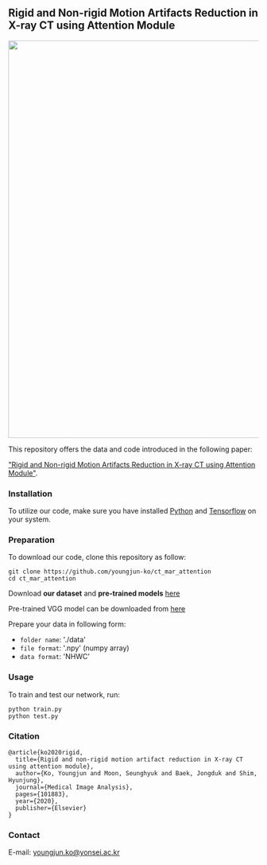 ## Rigid and Non-rigid Motion Artifacts Reduction in X-ray CT using Attention Module

<p align="center"><img width="800" src="https://user-images.githubusercontent.com/58386956/98059090-9ab77800-1e89-11eb-852f-2b285c72af59.png"></p>

This repository offers the data and code introduced in the following paper:

["Rigid and Non-rigid Motion Artifacts Reduction in X-ray CT using Attention Module"](https://doi.org/10.1016/j.media.2020.101883).


### Installation
To utilize our code, make sure you have installed [Python](https://www.python.org/) and [Tensorflow](https://www.tensorflow.org/) on your system.


### Preparation
To download our code, clone this repository as follow:
```
git clone https://github.com/youngjun-ko/ct_mar_attention
cd ct_mar_attention
```

Download **our dataset** and **pre-trained models** [here](https://drive.google.com/drive/folders/1L0Mm8XM7_3oao3eXqNib03FZRYLceKjM?usp=sharing)   

Pre-trained VGG model can be downloaded from [here](https://github.com/machrisaa/tensorflow-vgg)   

Prepare your data in following form:
* ```folder name```: './data'
* ```file format```: '.npy' (numpy array)
* ```data format```: 'NHWC'

### Usage
To train and test our network, run:
```
python train.py
python test.py
```   

### Citation

```
@article{ko2020rigid,
  title={Rigid and non-rigid motion artifact reduction in X-ray CT using attention module},
  author={Ko, Youngjun and Moon, Seunghyuk and Baek, Jongduk and Shim, Hyunjung},
  journal={Medical Image Analysis},
  pages={101883},
  year={2020},
  publisher={Elsevier}
}
```

### Contact
E-mail: youngjun.ko@yonsei.ac.kr
